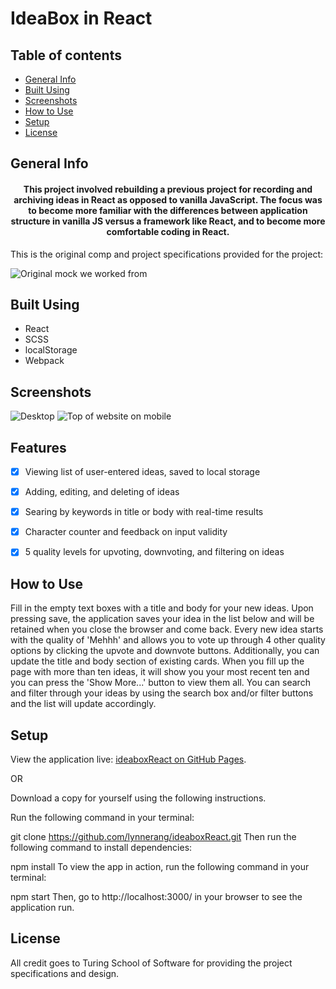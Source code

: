 # IdeaBox in React

## Table of contents
* [General Info](#General-Info)
* [Built Using](#Built-Using) 
* [Screenshots](#Screenshots)
* [How to Use](#How-to-Use)
* [Setup](#Setup)
* [License](#License)

## General Info

<h4 align="middle">This project involved rebuilding a previous project for recording and archiving ideas in React as opposed to vanilla JavaScript.  The focus was to become more familiar with the differences between application structure in vanilla JS versus a framework like React, and to become more comfortable coding in React.</h4>

This is the original comp and project specifications provided for the project:

<img src="http://frontend.turing.io/assets/images/projects/ideabox/ideabox-triples-01.jpg" alt="Original mock we worked from">


## Built Using

- React
- SCSS
- localStorage
- Webpack


## Screenshots

<img src="https://user-images.githubusercontent.com/43159025/53117304-d40a5180-3507-11e9-98c7-9ab7e78dccfc.png" alt="Desktop">
<img src="https://user-images.githubusercontent.com/43159025/53121286-213ef100-3511-11e9-8f14-946655a04c1b.png" alt="Top of website on mobile">


## Features

- [x] Viewing list of user-entered ideas, saved to local storage
- [x] Adding, editing, and deleting of ideas
- [x] Searing by keywords in title or body with real-time results
- [x] Character counter and feedback on input validity
- [x] 5 quality levels for upvoting, downvoting, and filtering on ideas


## How to Use

Fill in the empty text boxes with a title and body for your new ideas. Upon pressing save, the application saves your idea in the list below and will be retained when you close the browser and come back. Every new idea starts with the quality of 'Mehhh' and allows you to vote up through 4 other quality options by clicking the upvote and downvote buttons. Additionally, you can update the title and body section of existing cards. When you fill up the page with more than ten ideas, it will show you your most recent ten and you can press the 'Show More...' button to view them all. You can search and filter through your ideas by using the search box and/or filter buttons and the list will update accordingly.


## Setup

View the application live: <a href="https://lynnerang.github.io/ideaboxReact">ideaboxReact on GitHub Pages</a>.

OR

Download a copy for yourself using the following instructions.

Run the following command in your terminal:

git clone https://github.com/lynnerang/ideaboxReact.git
Then run the following command to install dependencies:

npm install
To view the app in action, run the following command in your terminal:

npm start
Then, go to http://localhost:3000/ in your browser to see the application run.


## License

All credit goes to Turing School of Software for providing the project specifications and design.


